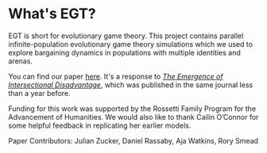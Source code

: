# What's EGT?

EGT is short for evolutionary game theory. This project contains parallel infinite-population evolutionary game theory simulations which we used to explore bargaining dynamics in populations with multiple identities and arenas.

You can find our paper [here](https://social-epistemology.com/2019/07/01/bargaining-and-intersectional-disadvantage-reply-to-oconnor-bright-and-bruner-julian-zucker-daniel-rassaby-aja-watkins-rory-smead/). It's a response to [_The Emergence of Intersectional Disadvantage_](https://doi.org/10.1080/02691728.2018.1555870), which was published in the same journal less than a year before.

Funding for this work was supported by the Rossetti Family Program for the Advancement of Humanities. We would also like to thank Cailin O’Connor for some helpful feedback in replicating her earlier models.

Paper Contributors:
Julian Zucker,
Daniel Rassaby,
Aja Watkins,
Rory Smead
